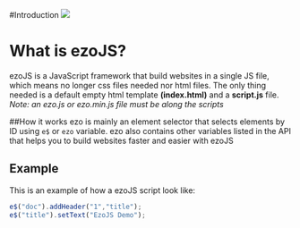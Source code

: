 #Introduction
![](http://i.imgur.com/keu4q1C.png)
# What is ezoJS?
ezoJS is a JavaScript framework that build websites in a single JS file, which means no longer css files needed nor html files. The only thing needed is a default empty html template **(index.html)** and a **script.js** file.
*Note:  an ezo.js or ezo.min.js file must be along the scripts*

##How it works
ezo is mainly an element selector that selects elements by ID using `e$` or `ezo` variable. ezo also contains other variables listed in the API that helps you to build websites faster and easier with ezoJS

## Example
This is an example of how a ezoJS script look like:
```javascript
e$("doc").addHeader("1","title");
e$("title").setText("EzoJS Demo");
```
